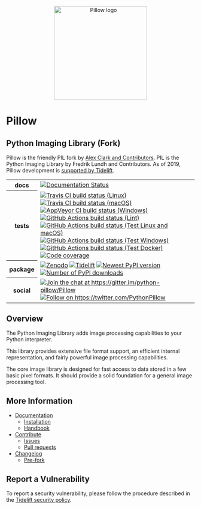 <p align="center">
    <img width="248" height="250" src="https://raw.githubusercontent.com/python-pillow/pillow-logo/master/pillow-logo-248x250.png" alt="Pillow logo">
</p>

# Pillow

## Python Imaging Library (Fork)

Pillow is the friendly PIL fork by [Alex Clark and
Contributors](https://github.com/python-pillow/Pillow/graphs/contributors).
PIL is the Python Imaging Library by Fredrik Lundh and Contributors.
As of 2019, Pillow development is
[supported by Tidelift](https://tidelift.com/subscription/pkg/pypi-pillow?utm_source=pypi-pillow&utm_medium=readme&utm_campaign=enterprise).

<table>
    <tr>
        <th>docs</th>
        <td>
            <a href="https://pillow.readthedocs.io/?badge=latest"><img
                alt="Documentation Status"
                src="https://readthedocs.org/projects/pillow/badge/?version=latest"></a>
        </td>
    </tr>
    <tr>
        <th>tests</th>
        <td>
            <a href="https://travis-ci.com/github/python-pillow/Pillow"><img
                alt="Travis CI build status (Linux)"
                src="https://img.shields.io/travis/com/python-pillow/Pillow/master.svg?label=Linux%20build"></a>
            <a href="https://travis-ci.com/github/python-pillow/pillow-wheels"><img
                alt="Travis CI build status (macOS)"
                src="https://img.shields.io/travis/com/python-pillow/pillow-wheels/master.svg?label=macOS%20build"></a>
            <a href="https://ci.appveyor.com/project/python-pillow/Pillow"><img
                alt="AppVeyor CI build status (Windows)"
                src="https://img.shields.io/appveyor/build/python-pillow/Pillow/master.svg?label=Windows%20build"></a>
            <a href="https://github.com/python-pillow/Pillow/actions?query=workflow%3ALint"><img
                alt="GitHub Actions build status (Lint)"
                src="https://github.com/python-pillow/Pillow/workflows/Lint/badge.svg"></a>
            <a href="https://github.com/python-pillow/Pillow/actions?query=workflow%3ATest"><img
                alt="GitHub Actions build status (Test Linux and macOS)"
                src="https://github.com/python-pillow/Pillow/workflows/Test/badge.svg"></a>
            <a href="https://github.com/python-pillow/Pillow/actions?query=workflow%3A%22Test+Windows%22"><img
                alt="GitHub Actions build status (Test Windows)"
                src="https://github.com/python-pillow/Pillow/workflows/Test%20Windows/badge.svg"></a>
            <a href="https://github.com/python-pillow/Pillow/actions?query=workflow%3A%22Test+Docker%22"><img
                alt="GitHub Actions build status (Test Docker)"
                src="https://github.com/python-pillow/Pillow/workflows/Test%20Docker/badge.svg"></a>
            <a href="https://codecov.io/gh/python-pillow/Pillow"><img
                alt="Code coverage"
                src="https://codecov.io/gh/python-pillow/Pillow/branch/master/graph/badge.svg"></a>
        </td>
    </tr>
    <tr>
        <th>package</th>
        <td>
            <a href="https://zenodo.org/badge/latestdoi/17549/python-pillow/Pillow"><img
                alt="Zenodo"
                src="https://zenodo.org/badge/17549/python-pillow/Pillow.svg"></a>
            <a href="https://tidelift.com/subscription/pkg/pypi-pillow?utm_source=pypi-pillow&utm_medium=badge"><img
                alt="Tidelift"
                src="https://tidelift.com/badges/package/pypi/Pillow?style=flat"></a>
            <a href="https://pypi.org/project/Pillow/"><img
                alt="Newest PyPI version"
                src="https://img.shields.io/pypi/v/pillow.svg"></a>
            <a href="https://pypi.org/project/Pillow/"><img
                alt="Number of PyPI downloads"
                src="https://img.shields.io/pypi/dm/pillow.svg"></a>
        </td>
    </tr>
    <tr>
        <th>social</th>
        <td>
            <a href="https://gitter.im/python-pillow/Pillow?utm_source=badge&utm_medium=badge&utm_campaign=pr-badge&utm_content=badge"><img
                alt="Join the chat at https://gitter.im/python-pillow/Pillow"
                src="https://badges.gitter.im/python-pillow/Pillow.svg"></a>
            <a href="https://twitter.com/PythonPillow"><img
                alt="Follow on https://twitter.com/PythonPillow"
                src="https://img.shields.io/badge/tweet-on%20Twitter-00aced.svg"></a>
        </td>
    </tr>
</table>

## Overview

The Python Imaging Library adds image processing capabilities to your Python interpreter.

This library provides extensive file format support, an efficient internal representation, and fairly powerful image processing capabilities.

The core image library is designed for fast access to data stored in a few basic pixel formats. It should provide a solid foundation for a general image processing tool.

## More Information

- [Documentation](https://pillow.readthedocs.io/)
  - [Installation](https://pillow.readthedocs.io/en/latest/installation.html)
  - [Handbook](https://pillow.readthedocs.io/en/latest/handbook/index.html)
- [Contribute](https://github.com/python-pillow/Pillow/blob/master/.github/CONTRIBUTING.md)
  - [Issues](https://github.com/python-pillow/Pillow/issues)
  - [Pull requests](https://github.com/python-pillow/Pillow/pulls)
- [Changelog](https://github.com/python-pillow/Pillow/blob/master/CHANGES.rst)
  - [Pre-fork](https://github.com/python-pillow/Pillow/blob/master/CHANGES.rst#pre-fork)

## Report a Vulnerability

To report a security vulnerability, please follow the procedure described in the [Tidelift security policy](https://tidelift.com/docs/security).
